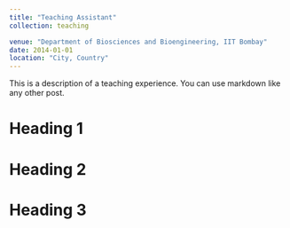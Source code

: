 ```yaml
---
title: "Teaching Assistant"
collection: teaching

venue: "Department of Biosciences and Bioengineering, IIT Bombay"
date: 2014-01-01
location: "City, Country"
---
```


This is a description of a teaching experience. You can use markdown like any other post.

Heading 1
======

Heading 2
======

Heading 3
======
